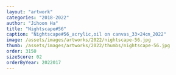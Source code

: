 ```yaml
---
layout: "artwork"
categories: "2018-2022"
author: "Jihoon Ha"
title: "Nightscape#56"
caption: "Nightscape#56_acrylic,oil on canvas_33×24㎝_2022"
image: /assets/images/artworks/2022/nightscape-56.jpg
thumb: /assets/images/artworks/2022/thumbs/nightscape-56.jpg
order: 3150
sizeScore: 02
orderByYear: 2022017
---
```

